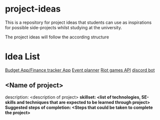 # project-ideas
This is a repository for project ideas that students can use as inspirations for possible side-projects whilst studying at the university.

The project ideas will follow the according structure

# Idea List
[Budget App/Finance tracker App](./mobile/Budget%20app/)
[Event planner](./mobile/Campus%20Event%20Planner/)
[Riot games API](./riotgames-API/)
[discord bot](./server-apps/discordbot/)


## <Name of project\>
description: <description of project\> <b>
skillset: <list of technologies, SE-skills and techniques that are expected to be learned through project\> <br>
Suggested steps of completion: <Steps that could be taken to complete the project\>

